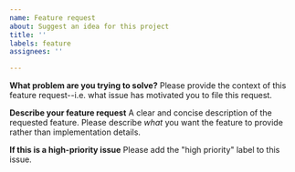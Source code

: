 ```yaml
---
name: Feature request
about: Suggest an idea for this project
title: ''
labels: feature
assignees: ''

---
```


**What problem are you trying to solve?**
Please provide the context of this feature request--i.e. what issue has motivated you to file this request.

**Describe your feature request**
A clear and concise description of the requested feature.  Please describe *what* you want the feature to provide rather than implementation details.

**If this is a high-priority issue**
Please add the "high priority" label to this issue.
